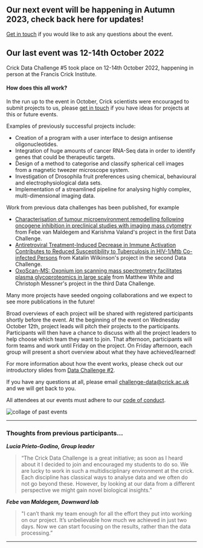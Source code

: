 ## Our next event will be happening in Autumn 2023, check back here for updates!
[Get in touch](mailto:challenge-data@crick.ac.uk) if you would like to ask any questions about the event. 

## Our last event was 12-14th October 2022

Crick Data Challenge #5 took place on 12-14th October 2022, happening in person at the Francis Crick Institute.

<!--- Registration for Crick scientists is [available on the Crick intranet](https://intranet.crick.ac.uk/webform/crick-data-challenge-2022) (Crick IT account required). External participants can register their interest to participate at [this link](https://forms.office.com/r/CHFWM2FB1q).) --->


#### How does this all work?

In the run up to the event in October, Crick scientists were encouraged to submit projects to us, please [get in touch](mailto:challenge-data@crick.ac.uk) if you have ideas for projects at this or future events. 

Examples of previously successful projects include:
* Creation of a program with a user interface to design antisense oligonucleotides.
* Integration of huge amounts of cancer RNA-Seq data in order to identify genes that could be therapeutic targets.
* Design of a method to categorise and classify spherical cell images from a magnetic tweezer microscope system.
* Investigation of Drosophila fruit preferences using chemical, behavioural and electrophysiological data sets.
* Implementation of a streamlined pipeline for analysing highly complex, multi-dimensional imaging data.

Work from previous data challenges has been published, for example 
* [Characterisation of tumour microenvironment remodelling following oncogene inhibition in preclinical studies with imaging mass cytometry](https://www.nature.com/articles/s41467-021-26214-x) from Febe van Maldegem and Karishma Valand's project in the first Data Challenge. 
* [Antiretroviral Treatment-Induced Decrease in Immune Activation Contributes to Reduced Susceptibility to Tuberculosis in HIV-1/Mtb Co-infected Persons](https://www.frontiersin.org/articles/10.3389/fimmu.2021.645446/full) from Katalin Wilkinson's project in the second Data Challenge.
* [OxoScan-MS: Oxonium ion scanning mass spectrometry facilitates plasma glycoproteomics in large scale](https://www.biorxiv.org/content/10.1101/2022.06.01.494393v1) from Matthew White and Christoph Messner's project in the third Data Challenge.

Many more projects have seeded ongoing collaborations and we expect to see more publications in the future!

Broad overviews of each project will be shared with registered participants shortly before the event. At the beginning of the event on Wednesday October 12th, project leads will pitch their projects to the participants. Participants will then have a chance to discuss with all the project leaders to help choose which team they want to join. That afternoon, participants will form teams and work until Friday on the project. On Friday afternoon, each group will present a short overview about what they have achieved/learned!

For more information about how the event works, please check out our introductory slides from [Data Challenge #2](https://docs.google.com/presentation/d/1Ey5_b0nZZoQQO_7Mdljbz7ckRt1TbFOYxzhY6hWwFMc/edit?usp=sharing).

If you have any questions at all, please email [challenge-data@crick.ac.uk](mailto:challenge-data@crick.ac.uk) and we will get back to you.

All attendees at our events must adhere to our [code of conduct](code-of-conduct.md).

![collage of past events](images/image1.png)

---

### Thoughts from previous participants...
 

**_Lucia Prieto-Godino, Group leader_**

>“The Crick Data Challenge is a great initiative; as soon as I heard about it I decided to join and encouraged my students to do so. We are lucky to work in such a multidisciplinary environment at the crick. Each discipline has classical ways to analyse data and we often do not go beyond these. However, by looking at our data from a different perspective we might gain novel biological insights.”

**_Febe van Maldegem, Downward lab_**

>"I can’t thank my team enough for all the effort they put into working on our project. It’s unbelievable how much we achieved in just two days. Now we can start focusing on the results, rather than the data processing.”

---


